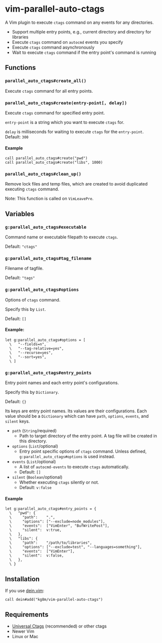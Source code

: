 vim-parallel-auto-ctags
==================================================

A Vim plugin to execute `ctags` command on any events for any directories.

  * Support multiple entry points, e.g., current directory and directory for libraries
  * Execute `ctags` command on `autocmd` events you specify
  * Execute `ctags` command asynchronously
  * Wait to execute `ctags` command if the entry point's command is running


Functions
--------------------------------------------------

### `parallel_auto_ctags#create_all()`

Execute `ctags` command for all entry points.


### `parallel_auto_ctags#create(entry-point[, delay])`

Execute `ctags` command for specified entry point.

`entry-point` is a string which you want to execute `ctags` for.

`delay` is milliseconds for waiting to execute `ctags` for the `entry-point`. Default: `300`


#### Example

```vim
call parallel_auto_ctags#create("pwd")
call parallel_auto_ctags#create("libs", 1000)
```


### `parallel_auto_ctags#clean_up()`

Remove lock files and temp files, which are created to avoid duplicated executing `ctags` command.

Note: This function is called on `VimLeavePre`.


Variables
--------------------------------------------------

### `g:parallel_auto_ctags#executable`

Command name or executable filepath to execute `ctags`.

Default: `"ctags"`


### `g:parallel_auto_ctags#tag_filename`

Filename of tagfile.

Default: `"tags"`


### `g:parallel_auto_ctags#options`

Options of `ctags` command.

Specify this by `List`.

Default: `[]`


#### Example:

```vim
let g:parallel_auto_ctags#options = [
  \   "--fields=n",
  \   "--tag-relative=yes",
  \   "--recurse=yes",
  \   "--sort=yes",
  \ ]
```


### `g:parallel_auto_ctags#entry_points`

Entry point names and each entry point's configurations.

Specify this by `Dictionary`.

Default: `{}`

Its keys are entry point names. Its values are their configurations. Each value should be a `Dictionary` which can have `path`, `options`, `events`, and `silent` keys.

  * `path` (`String`/required)
    * Path to target directory of the entry point. A tag file will be created in this directory.
  * `options` (`List`/optional)
    * Entry point specific options of `ctags` command. Unless defined, `g:parallel_auto_ctags#options` is used instead.
  * `events` (`List`/optional)
    * A list of `autocmd-events` to execute `ctags` automatically.
    * Default: `[]`
  * `silent` (`Boolean`/optional)
    * Whether executing `ctags` silently or not.
    * Default: `v:false`


#### Example

```vim
let g:parallel_auto_ctags#entry_points = {
  \   "pwd": {
  \     "path":    ".",
  \     "options": ["--exclude=node_modules"],
  \     "events":  ["VimEnter", "BufWritePost"],
  \     "silent":  v:true,
  \   },
  \   "libs": {
  \     "path":    "/path/to/libraries",
  \     "options": ["--exclude=test", "--languages=something"],
  \     "events":  ["VimEnter"],
  \     "silent":  v:false,
  \   },
  \ }
```


Installation
--------------------------------------------------

If you use [dein.vim](https://github.com/Shougo/dein.vim):

```vim
call dein#add("kg8m/vim-parallel-auto-ctags")
```


Requirements
--------------------------------------------------

  * [Universal Ctags](https://github.com/universal-ctags/ctags) (recommended) or other ctags
  * Newer Vim
  * Linux or Mac
